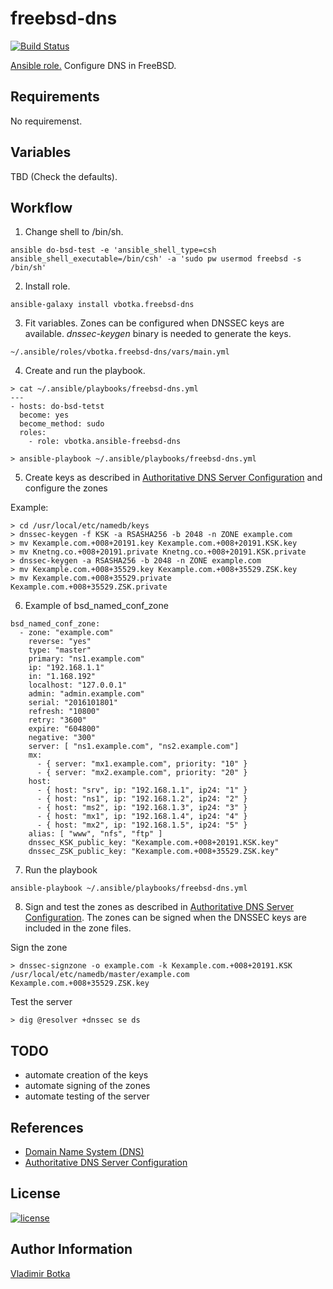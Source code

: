 freebsd-dns
===========

[![Build Status](https://travis-ci.org/vbotka/ansible-freebsd-dns.svg?branch=master)](https://travis-ci.org/vbotka/ansible-freebsd-dns)

[Ansible role.](https://galaxy.ansible.com/vbotka/freebsd-dns/) Configure DNS in FreeBSD.


Requirements
------------

No requiremenst.


Variables
---------

TBD (Check the defaults).


Workflow
--------

1) Change shell to /bin/sh.

```
ansible do-bsd-test -e 'ansible_shell_type=csh ansible_shell_executable=/bin/csh' -a 'sudo pw usermod freebsd -s /bin/sh'
```

2) Install role.

```
ansible-galaxy install vbotka.freebsd-dns
```

3) Fit variables. Zones can be configured when DNSSEC keys are available. *dnssec-keygen* binary is needed to generate the keys.

```
~/.ansible/roles/vbotka.freebsd-dns/vars/main.yml
```

4) Create and run the playbook.

```
> cat ~/.ansible/playbooks/freebsd-dns.yml
---
- hosts: do-bsd-tetst
  become: yes
  become_method: sudo
  roles:
    - role: vbotka.ansible-freebsd-dns
    
> ansible-playbook ~/.ansible/playbooks/freebsd-dns.yml
```

5) Create keys as described in [Authoritative DNS Server Configuration](http://www.freebsd.org/doc/en_US.ISO8859-1/books/handbook/network-dns.html#dns-dnssec-auth) and configure the zones

Example:

```
> cd /usr/local/etc/namedb/keys
> dnssec-keygen -f KSK -a RSASHA256 -b 2048 -n ZONE example.com
> mv Kexample.com.+008+20191.key Kexample.com.+008+20191.KSK.key
> mv Knetng.co.+008+20191.private Knetng.co.+008+20191.KSK.private
> dnssec-keygen -a RSASHA256 -b 2048 -n ZONE example.com
> mv Kexample.com.+008+35529.key Kexample.com.+008+35529.ZSK.key
> mv Kexample.com.+008+35529.private Kexample.com.+008+35529.ZSK.private
```  

6) Example of bsd_named_conf_zone

```
bsd_named_conf_zone:
  - zone: "example.com"
    reverse: "yes"
    type: "master"
    primary: "ns1.example.com"
    ip: "192.168.1.1"
    in: "1.168.192"
    localhost: "127.0.0.1"
    admin: "admin.example.com"
    serial: "2016101801"
    refresh: "10800"
    retry: "3600"
    expire: "604800"
    negative: "300"
    server: [ "ns1.example.com", "ns2.example.com"]
    mx:
      - { server: "mx1.example.com", priority: "10" }
      - { server: "mx2.example.com", priority: "20" }
    host:
      - { host: "srv", ip: "192.168.1.1", ip24: "1" }
      - { host: "ns1", ip: "192.168.1.2", ip24: "2" }
      - { host: "ms2", ip: "192.168.1.3", ip24: "3" }
      - { host: "mx1", ip: "192.168.1.4", ip24: "4" }
      - { host: "mx2", ip: "192.168.1.5", ip24: "5" }
    alias: [ "www", "nfs", "ftp" ]
    dnssec_KSK_public_key: "Kexample.com.+008+20191.KSK.key"
    dnssec_ZSK_public_key: "Kexample.com.+008+35529.ZSK.key"
```

7) Run the playbook

```
ansible-playbook ~/.ansible/playbooks/freebsd-dns.yml
```

8) Sign and test the zones as described in [Authoritative DNS Server Configuration](http://www.freebsd.org/doc/en_US.ISO8859-1/books/handbook/network-dns.html#dns-dnssec-auth). The zones can be signed when the DNSSEC keys are included in the zone files.

Sign the zone

```
> dnssec-signzone -o example.com -k Kexample.com.+008+20191.KSK /usr/local/etc/namedb/master/example.com  Kexample.com.+008+35529.ZSK.key

```

Test the server

```
> dig @resolver +dnssec se ds 
```

TODO
----
- automate creation of the keys
- automate signing of the zones
- automate testing of the server


References
----------

- [Domain Name System (DNS)](https://www.freebsd.org/doc/en_US.ISO8859-1/books/handbook/network-dns.html)
- [Authoritative DNS Server Configuration](http://www.freebsd.org/doc/en_US.ISO8859-1/books/handbook/network-dns.html#dns-dnssec-auth)


License
-------

[![license](https://img.shields.io/badge/license-BSD-red.svg)](https://www.freebsd.org/doc/en/articles/bsdl-gpl/article.html)



Author Information
------------------

[Vladimir Botka](https://botka.link)
